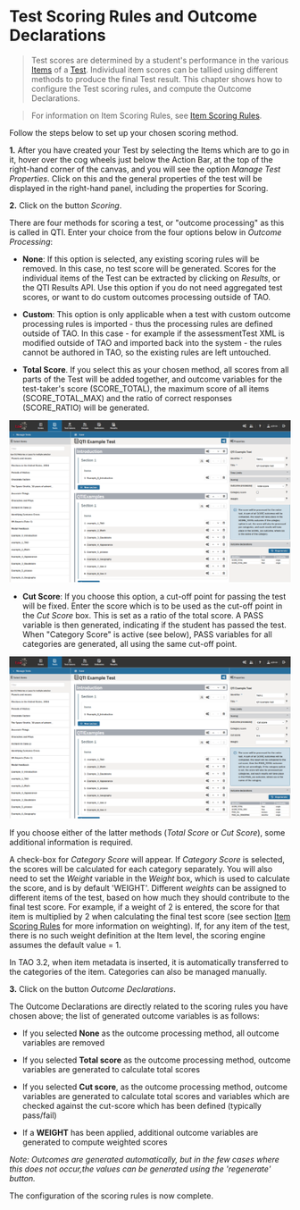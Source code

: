 <!--
tags: []

--> 

# Test Scoring Rules and Outcome Declarations

> Test scores are determined by a student's performance in the various [Items](../appendix/glossary.md#item) of a [Test](../appendix/glossary.md#test). Individual item scores can be tallied using different methods to produce the final Test result. This chapter shows how to configure the Test scoring rules, and compute the Outcome Declarations.

>For information on Item Scoring Rules, see [Item Scoring Rules](../items/item-scoring-rules.md).


Follow the steps below to set up your chosen scoring method.

**1.** After you have created your Test by selecting the Items which are to go in it, hover over the cog wheels just below the Action Bar, at the top of the right-hand corner of the canvas, and you will see the option *Manage Test Properties*. Click on this and the general properties of the test will be displayed in the right-hand panel, including the properties for Scoring.


**2.** Click on the button *Scoring*.

There are four methods for scoring a test, or "outcome processing" as this is called in QTI. Enter your choice from the four options below in *Outcome Processing*:

<!-- Missing Screenshot: Scoring -->

- **None**: If this option is selected, any existing scoring rules will be removed. In this case, no test score will be generated. Scores for the individual items of the Test can be extracted by clicking on *Results*, or the QTI Results API. Use this option if you do not need aggregated test scores, or want to do custom outcomes processing outside of TAO.

- **Custom**: This option is only applicable when a test with custom outcome processing rules is imported - thus the processing rules are defined outside of TAO. In this case - for example if the assessmentTest XML is modified outside of TAO and imported back into the system - the rules cannot be authored in TAO, so the existing rules are left untouched.

- **Total Score**. If you select this as your chosen method, all scores from all parts of the Test will be added together, and outcome variables for the test-taker's score (SCORE_TOTAL), the maximum score of all items (SCORE_TOTAL_MAX) and the ratio of correct responses (SCORE_RATIO) will be generated. 

![Scoring: Total Score](../resources/backend/tests/authoring/settings/test/scoring/total-score.png)

- **Cut Score**: If you choose this option, a cut-off point for passing the test will be fixed. Enter the score which is to be used as the cut-off point in the *Cut Score* box. This is set as a ratio of the total score. A PASS variable is then generated, indicating if the student has passed the test. When "Category Score" is active (see below), PASS variables for all categories are generated, all using the same cut-off point. 

![Scoring: Cut Score](../resources/backend/tests/authoring/settings/test/scoring/cut-score.png)


If you choose either of the latter methods (*Total Score* or *Cut Score*), some additional information is required.


A check-box for *Category Score* will appear. If *Category Score* is selected, the scores will be calculated for each category separately. You will also need to set the *Weight* variable in the *Weight* box, which is used to calculate the score, and is by default 'WEIGHT'. Different *weights* can be assigned to different items of the test, based on how much they should contribute to the final test score. For example, if a weight of 2 is entered, the score for that item is multiplied by 2 when calculating the final test score (see section [Item Scoring Rules](../items/item-scoring-rules.md) for more information on weighting). If, for any item of the test, there is no such weight definition at the Item level, the scoring engine assumes the default value = 1.

In TAO 3.2, when item metadata is inserted, it is automatically transferred to the categories of the item. Categories can also be managed manually.

**3.** Click on the button *Outcome Declarations*. 

The Outcome Declarations are directly related to the scoring rules you have chosen above; the list of generated outcome variables is as follows:
 
- If you selected **None** as the outcome processing method, all outcome variables are removed

-  If you selected **Total score** as the outcome processing method, outcome variables are generated to calculate total scores

-  If you selected **Cut score**, as the outcome processing method, outcome variables are generated to calculate total scores and variables which are checked against the cut-score which has been defined (typically pass/fail)

- If a **WEIGHT** has been applied, additional outcome variables are generated to compute weighted scores

*Note: Outcomes are generated automatically, but in the few cases where this does not occur,the values can be generated using the 'regenerate' button.*  

The configuration of the scoring rules is now complete. 